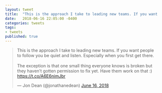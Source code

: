 ```yaml
---
layout: tweet
title:  "This is the approach I take to leading new teams. If you want people to follow you be quiet and listen. Especially when you first get there. The exception is that one small thing everyone knows is broken but they haven’t gotten permission to fix yet. Have them work on that :)"
date:   2018-06-16 22:05:00 -0400
categories: tweets
tags:
- tweets
published: true
---
```

<blockquote class="twitter-tweet" data-lang="en"><p lang="en" dir="ltr">This is the approach I take to leading new teams. If you want people to follow you be quiet and listen. Especially when you first get there. <br><br>The exception is that one small thing everyone knows is broken but they haven’t gotten permission to fix yet. Have them work on that :) <a href="https://t.co/A6E6nimJbr">https://t.co/A6E6nimJbr</a></p>&mdash; Jon Dean (@jonathanedean) <a href="https://twitter.com/jonathanedean/status/1007987410800730113?ref_src=twsrc%5Etfw">June 16, 2018</a></blockquote>
<script async src="https://platform.twitter.com/widgets.js" charset="utf-8"></script>

